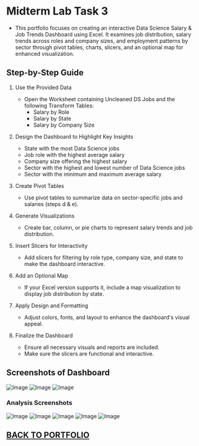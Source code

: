 # Midterm Lab Task 3
- This portfolio focuses on creating an interactive Data Science Salary & Job Trends Dashboard using Excel. It examines job distribution, salary trends across roles and company sizes, and employment patterns by sector through pivot tables, charts, slicers, and an optional map for enhanced visualization.

## Step-by-Step Guide

1. Use the Provided Data
   - Open the Worksheet containing Uncleaned DS Jobs and the following Transform Tables:  
     - Salary by Role  
     - Salary by State  
     - Salary by Company Size  

2. Design the Dashboard to Highlight Key Insights
   - State with the most Data Science jobs  
   - Job role with the highest average salary  
   - Company size offering the highest salary  
   - Sector with the highest and lowest number of Data Science jobs  
   - Sector with the minimum and maximum average salary  

3. Create Pivot Tables  
   - Use pivot tables to summarize data on sector-specific jobs and salaries (steps d & e).  

4. Generate Visualizations
   - Create bar, column, or pie charts to represent salary trends and job distribution.

     
5. Insert Slicers for Interactivity 
   - Add slicers for filtering by role type, company size, and state to make the dashboard interactive.  

6. Add an Optional Map  
   - If your Excel version supports it, include a map visualization to display job distribution by state.  

7. Apply Design and Formatting  
   - Adjust colors, fonts, and layout to enhance the dashboard's visual appeal.  

8. Finalize the Dashboard 
   - Ensure all necessary visuals and reports are included.  
   - Make sure the slicers are functional and interactive.

## Screenshots of Dashboard
![Image](https://github.com/user-attachments/assets/eb2c0022-c173-4be8-909f-d0d62b9a3226)
![Image](https://github.com/user-attachments/assets/4d6cdb07-00e7-4199-a784-058026c18c12)
![Image](https://github.com/user-attachments/assets/aeaa2b38-9b0b-43e6-81f3-e6a3cc667b1b)

### Analysis Screenshots
![Image](https://github.com/user-attachments/assets/97f246ed-e368-450c-8d73-c210f81ab93a)
![Image](https://github.com/user-attachments/assets/9e9d9df1-3adf-47af-ac4f-f301518b44c3)
![Image](https://github.com/user-attachments/assets/9518a48d-d484-4aa8-b372-20608c045c5a)
![Image](https://github.com/user-attachments/assets/f8c0ec20-bb4a-498e-8cc2-c1779855135f)
![Image](https://github.com/user-attachments/assets/711f3c85-6fee-46b9-8514-5bd12737a679)


## [BACK TO PORTFOLIO](https://greidengueco.github.io/EDM-Portfolio/)
